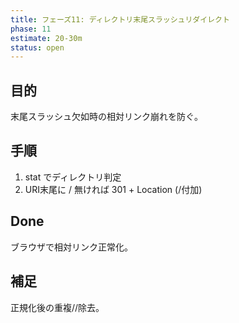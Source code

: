 ```yaml
---
title: フェーズ11: ディレクトリ末尾スラッシュリダイレクト
phase: 11
estimate: 20-30m
status: open
---
```


## 目的
末尾スラッシュ欠如時の相対リンク崩れを防ぐ。

## 手順
1. stat でディレクトリ判定
2. URI末尾に / 無ければ 301 + Location (/付加)

## Done
ブラウザで相対リンク正常化。

## 補足
正規化後の重複//除去。
